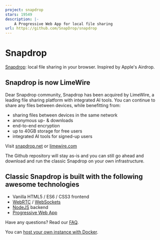 ```yaml
---
project: snapdrop
stars: 19549
description: |-
    A Progressive Web App for local file sharing 
url: https://github.com/SnapDrop/snapdrop
---
```


# Snapdrop 

[Snapdrop](https://snapdrop.net): local file sharing in your browser. Inspired by Apple's Airdrop.

## Snapdrop is now LimeWire
Dear Snapdrop community,
Snapdrop has been acquired by LimeWire, a leading file sharing platform with integrated AI tools. You can continue to share any files between devices, while benefitting from:
* sharing files between devices in the same network
* anonymous up- & downloads
* end-to-end encryption
* up to 40GB storage for free users
* integrated AI tools for signed-up users

Visit [snapdrop.net](https://snapdrop.net) or [limewire.com](https://limewire.com)

The Github repository will stay as-is and you can still go ahead and download and run the classic Snapdrop on your own infrastructure.


##  Classic Snapdrop is built with the following awesome technologies
* Vanilla HTML5 / ES6 / CSS3 frontend
* [WebRTC](http://webrtc.org/) / [WebSockets](http://www.websocket.org/)
* [NodeJS](https://nodejs.org/en/) backend
* [Progressive Web App](https://wikipedia.org/wiki/Progressive_Web_App)


Have any questions? Read our [FAQ](/docs/faq.md).

You can [host your own instance with Docker](/docs/local-dev.md).

